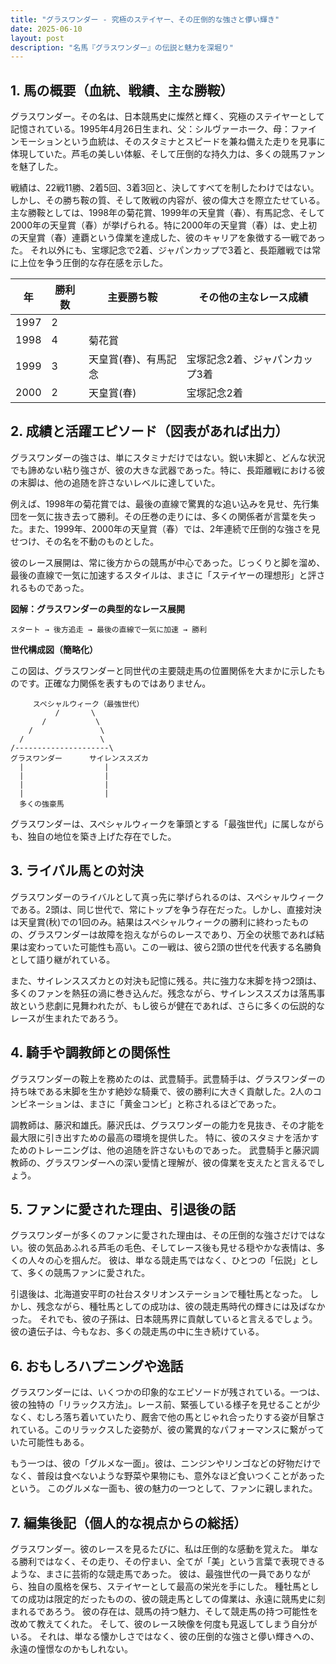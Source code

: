 ```yaml
---
title: "グラスワンダー - 究極のステイヤー、その圧倒的な強さと儚い輝き"
date: 2025-06-10
layout: post
description: "名馬『グラスワンダー』の伝説と魅力を深堀り"
---
```


## 1. 馬の概要（血統、戦績、主な勝鞍）

グラスワンダー。その名は、日本競馬史に燦然と輝く、究極のステイヤーとして記憶されている。1995年4月26日生まれ、父：シルヴァーホーク、母：ファインモーションという血統は、そのスタミナとスピードを兼ね備えた走りを見事に体現していた。芦毛の美しい体躯、そして圧倒的な持久力は、多くの競馬ファンを魅了した。

戦績は、22戦11勝、2着5回、3着3回と、決してすべてを制したわけではない。しかし、その勝ち鞍の質、そして敗戦の内容が、彼の偉大さを際立たせている。主な勝鞍としては、1998年の菊花賞、1999年の天皇賞（春）、有馬記念、そして2000年の天皇賞（春）が挙げられる。特に2000年の天皇賞（春）は、史上初の天皇賞（春）連覇という偉業を達成した、彼のキャリアを象徴する一戦であった。  それ以外にも、宝塚記念で2着、ジャパンカップで3着と、長距離戦では常に上位を争う圧倒的な存在感を示した。

| 年 | 勝利数 | 主要勝ち鞍 | その他の主なレース成績 |
|---|---|---|---|
| 1997 | 2 |  |  |
| 1998 | 4 | 菊花賞 |  |
| 1999 | 3 | 天皇賞(春)、有馬記念 | 宝塚記念2着、ジャパンカップ3着 |
| 2000 | 2 | 天皇賞(春) | 宝塚記念2着 |


## 2. 成績と活躍エピソード（図表があれば出力）

グラスワンダーの強さは、単にスタミナだけではない。鋭い末脚と、どんな状況でも諦めない粘り強さが、彼の大きな武器であった。特に、長距離戦における彼の末脚は、他の追随を許さないレベルに達していた。

例えば、1998年の菊花賞では、最後の直線で驚異的な追い込みを見せ、先行集団を一気に抜き去って勝利。その圧巻の走りには、多くの関係者が言葉を失った。また、1999年、2000年の天皇賞（春）では、2年連続で圧倒的な強さを見せつけ、その名を不動のものとした。

彼のレース展開は、常に後方からの競馬が中心であった。じっくりと脚を溜め、最後の直線で一気に加速するスタイルは、まさに「ステイヤーの理想形」と評されるものであった。


**図解：グラスワンダーの典型的なレース展開**

```
スタート → 後方追走 → 最後の直線で一気に加速 → 勝利
```

**世代構成図（簡略化）**

この図は、グラスワンダーと同世代の主要競走馬の位置関係を大まかに示したものです。正確な力関係を表すものではありません。

```
     スペシャルウィーク（最強世代）
          /       \
       /           \
    /               \
  /                 \
/---------------------\
グラスワンダー      サイレンススズカ
  |                  |
  |                  |
  |                  |
  |                  |
  多くの強豪馬
```

グラスワンダーは、スペシャルウィークを筆頭とする「最強世代」に属しながらも、独自の地位を築き上げた存在でした。


## 3. ライバル馬との対決

グラスワンダーのライバルとして真っ先に挙げられるのは、スペシャルウィークである。2頭は、同じ世代で、常にトップを争う存在だった。しかし、直接対決は天皇賞(秋)での1回のみ。結果はスペシャルウィークの勝利に終わったものの、グラスワンダーは故障を抱えながらのレースであり、万全の状態であれば結果は変わっていた可能性も高い。この一戦は、彼ら2頭の世代を代表する名勝負として語り継がれている。

また、サイレンススズカとの対決も記憶に残る。共に強力な末脚を持つ2頭は、多くのファンを熱狂の渦に巻き込んだ。残念ながら、サイレンススズカは落馬事故という悲劇に見舞われたが、もし彼らが健在であれば、さらに多くの伝説的なレースが生まれたであろう。


## 4. 騎手や調教師との関係性

グラスワンダーの鞍上を務めたのは、武豊騎手。武豊騎手は、グラスワンダーの持ち味である末脚を生かす絶妙な騎乗で、彼の勝利に大きく貢献した。2人のコンビネーションは、まさに「黄金コンビ」と称されるほどであった。

調教師は、藤沢和雄氏。藤沢氏は、グラスワンダーの能力を見抜き、その才能を最大限に引き出すための最高の環境を提供した。  特に、彼のスタミナを活かすためのトレーニングは、他の追随を許さないものであった。  武豊騎手と藤沢調教師の、グラスワンダーへの深い愛情と理解が、彼の偉業を支えたと言えるでしょう。


## 5. ファンに愛された理由、引退後の話

グラスワンダーが多くのファンに愛された理由は、その圧倒的な強さだけではない。彼の気品あふれる芦毛の毛色、そしてレース後も見せる穏やかな表情は、多くの人々の心を掴んだ。  彼は、単なる競走馬ではなく、ひとつの「伝説」として、多くの競馬ファンに愛された。

引退後は、北海道安平町の社台スタリオンステーションで種牡馬となった。  しかし、残念ながら、種牡馬としての成功は、彼の競走馬時代の輝きには及ばなかった。  それでも、彼の子孫は、日本競馬界に貢献していると言えるでしょう。彼の遺伝子は、今もなお、多くの競走馬の中に生き続けている。


## 6. おもしろハプニングや逸話

グラスワンダーには、いくつかの印象的なエピソードが残されている。一つは、彼の独特の「リラックス方法」。レース前、緊張している様子を見せることが少なく、むしろ落ち着いていたり、厩舎で他の馬とじゃれ合ったりする姿が目撃されている。このリラックスした姿勢が、彼の驚異的なパフォーマンスに繋がっていた可能性もある。

もう一つは、彼の「グルメな一面」。彼は、ニンジンやリンゴなどの好物だけでなく、普段は食べないような野菜や果物にも、意外なほど食いつくことがあったという。  このグルメな一面も、彼の魅力の一つとして、ファンに親しまれた。


## 7. 編集後記（個人的な視点からの総括）

グラスワンダー。彼のレースを見るたびに、私は圧倒的な感動を覚えた。  単なる勝利ではなく、その走り、その佇まい、全てが「美」という言葉で表現できるような、まさに芸術的な競走馬であった。  彼は、最強世代の一員でありながら、独自の風格を保ち、ステイヤーとして最高の栄光を手にした。  種牡馬としての成功は限定的だったものの、彼の競走馬としての偉業は、永遠に競馬史に刻まれるであろう。  彼の存在は、競馬の持つ魅力、そして競走馬の持つ可能性を改めて教えてくれた。  そして、彼のレース映像を何度も見返してしまう自分がいる。  それは、単なる懐かしさではなく、彼の圧倒的な強さと儚い輝きへの、永遠の憧憬なのかもしれない。
